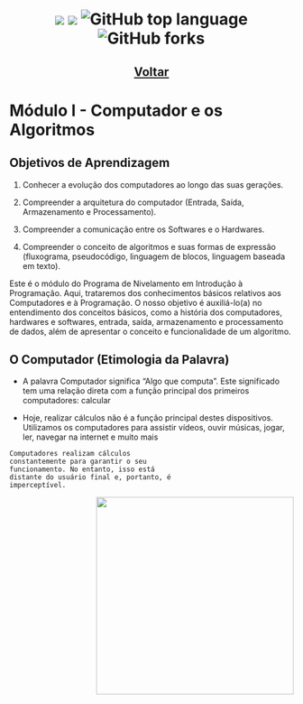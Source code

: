 <h1 align="center">
<img src="https://img.shields.io/static/v1?label=CCO&message=Ciência%20da%20Computação&color=ff6347&style&logo=ghost"/>
<img src="https://img.shields.io/github/license/mashape/apistatus.svg"/>
<img alt="GitHub top language" src="https://img.shields.io/github/languages/top/paulofreitas-py/BS-Ciencia-da-Computacao">
<img alt="GitHub forks" src="https://img.shields.io/github/forks/paulofreitas-py/BS-Ciencia-da-Computacao?style=social">
</h1>

## <h2 align="center"> [Voltar]()</h2>

# Módulo I - Computador e os Algoritmos


## Objetivos de Aprendizagem
1. Conhecer a evolução dos computadores ao longo das suas gerações.

2. Compreender a arquitetura do computador (Entrada, Saída, Armazenamento e Processamento).

3. Compreender a comunicação entre os Softwares e o Hardwares.

4. Compreender o conceito de algoritmos e suas formas de expressão (fluxograma, pseudocódigo, linguagem de blocos, linguagem baseada em texto).

Este  é  o  módulo  do  Programa  de  Nivelamento
em   Introdução   à   Programação.   Aqui,   trataremos   dos
conhecimentos   básicos   relativos   aos   Computadores   e   à
Programação.
O   nosso   objetivo   é   auxiliá-lo(a)   no   entendimento   dos
conceitos   básicos,   como   a   história   dos   computadores,
hardwares e softwares, entrada, saída, armazenamento  e
processamento de dados, além de apresentar o conceito e
funcionalidade de um algoritmo.

## O Computador (Etimologia da Palavra)

- A   palavra   Computador  significa
“Algo  que  computa”.  Este
significado tem uma relação direta
com  a  função  principal  dos
primeiros computadores: calcular

- Hoje,   realizar   cálculos   não   é   a
função  principal  destes
dispositivos. Utilizamos   os   computadores   para
assistir vídeos, ouvir músicas, jogar,
ler,   navegar   na   internet   e   muito
mais
```
Computadores realizam cálculos
constantemente para garantir o seu
funcionamento. No entanto, isso está
distante do usuário final e, portanto, é
imperceptível.
```
<img align='right' src="https://paulofreitasdev.files.wordpress.com/2021/08/6036de80f9e917060b83eff1_src.jpg" width="350"/>